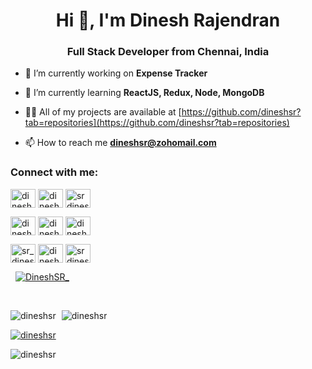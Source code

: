 <h1 align="center">Hi 👋, I'm Dinesh Rajendran</h1>

<h3 align="center">Full Stack Developer from Chennai, India</h3>

-   🔭 I’m currently working on **Expense Tracker**

-   🌱 I’m currently learning **ReactJS, Redux, Node, MongoDB**

-   👨‍💻 All of my projects are available at [https://github.com/dineshsr?tab=repositories](https://github.com/dineshsr?tab=repositories)

-   📫 How to reach me **dineshsr@zohomail.com**

<h3 align="left">Connect with me:</h3>

<p align="right">
<p>
<a href="https://dev.to/dineshsr" target="blank"><img align="center" src="https://cdn.jsdelivr.net/npm/simple-icons@3.0.1/icons/dev-dot-to.svg" alt="dineshsr" height="30" width="40" /></a>
<a href="https://twitter.com/dinesh_sr" target="blank"><img align="center" src="https://cdn.jsdelivr.net/npm/simple-icons@3.0.1/icons/twitter.svg" alt="dinesh_sr" height="30" width="40" /></a>
<a href="https://linkedin.com/in/srdineshrajendran" target="blank"><img align="center" src="https://cdn.jsdelivr.net/npm/simple-icons@3.0.1/icons/linkedin.svg" alt="srdineshrajendran" height="30" width="40" /></a>
</p>
<p>
<a href="https://instagram.com/dineshrajendran.sr" target="blank"><img align="center" src="https://cdn.jsdelivr.net/npm/simple-icons@3.0.1/icons/instagram.svg" alt="dineshrajendran.sr" height="30" width="40" /></a>
<a href="https://dribbble.com/dineshsr" target="blank"><img align="center" src="https://cdn.jsdelivr.net/npm/simple-icons@3.0.1/icons/dribbble.svg" alt="dineshsr" height="30" width="40" /></a>
<a href="https://www.behance.net/dineshsr" target="blank"><img align="center" src="https://cdn.jsdelivr.net/npm/simple-icons@3.0.1/icons/behance.svg" alt="dineshsr" height="30" width="40" /></a>
</p>
<p>
<a href="https://www.hackerrank.com/sr_dinesh" target="blank"><img align="center" src="https://cdn.jsdelivr.net/npm/simple-icons@3.0.1/icons/hackerrank.svg" alt="sr_dinesh" height="30" width="40" /></a>
<a href="https://www.leetcode.com/dinesh_sr" target="blank"><img align="center" src="https://cdn.jsdelivr.net/npm/simple-icons@3.0.1/icons/leetcode.svg" alt="dinesh_sr" height="30" width="40" /></a>
<a href="https://www.hackerearth.com/srdineshrajendran" target="blank"><img align="center" src="https://cdn.jsdelivr.net/npm/simple-icons@3.0.1/icons/hackerearth.svg" alt="srdineshrajendran" height="30" width="40" /></a>
</p>
</p>

<p align="left"> &nbsp; <a href="https://twitter.com/dinesh_sr" target="blank"><img src="https://img.shields.io/twitter/follow/dinesh_sr?logo=twitter&style=for-the-badge" alt="DineshSR_" /></a> </p>

<br/>

<p>

<img src="https://github-readme-stats.vercel.app/api?username=dineshsr&show_icons=true&count_private=true&locale=en" alt="dineshsr" />

<img style='margin-left:5px' src="https://github-readme-streak-stats.herokuapp.com/?user=dineshsr" alt="dineshsr" />

<a href="https://github.com/ryo-ma/github-profile-trophy"><img src="https://github-profile-trophy.vercel.app/?username=dineshsr&title=Commit,Issues,Repositories&margin-w=15" alt="dineshsr" /></a>

<img src="https://github-readme-stats.vercel.app/api/top-langs?username=dineshsr&show_icons=true&locale=en&layout=compact" alt="dineshsr" />

</p>
